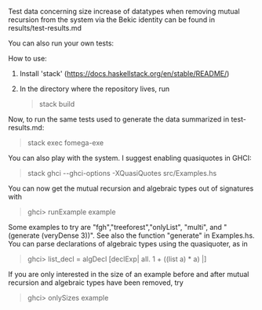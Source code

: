 Test data concerning size increase of datatypes when removing mutual recursion from the system via the Bekic identity can be found in results/test-results.md

You can also run your own tests:

How to use:

1. Install 'stack' (https://docs.haskellstack.org/en/stable/README/)

2. In the directory where the repository lives, run
   > stack build

Now, to run the same tests used to generate the data summarized in test-results.md:
   > stack exec fomega-exe

You can also play with the system. I suggest enabling quasiquotes in GHCI:
   > stack ghci --ghci-options -XQuasiQuotes src/Examples.hs

You can now get the mutual recursion and algebraic types out of signatures with
   > ghci> runExample example

Some examples to try are "fgh","treeforest","onlyList", "multi", and "(generate (veryDense 3))". See also the function "generate" in Examples.hs.
You can parse declarations of algebraic types using the quasiquoter, as in
  > ghci> list_decl = algDecl [declExp| all. 1 + ((list a) * a)  |]

If you are only interested in the size of an example before and after mutual recursion and algebraic types have been removed, try
  > ghci> onlySizes example

